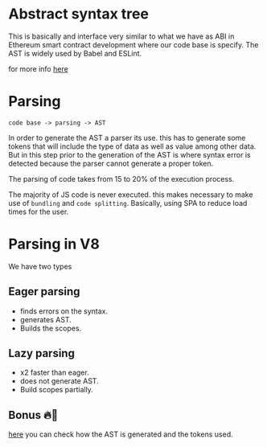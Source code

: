 # Abstract syntax tree

This is basically and interface very similar to what we have as ABI in Ethereum smart contract development where our code base is specify. The AST is widely used by Babel and ESLint.

for more info [here](https://jotadeveloper.medium.com/abstract-syntax-trees-on-javascript-534e33361fc7)

# Parsing

```
code base -> parsing -> AST
```

In order to generate the AST a parser its use. this has to generate some tokens that will include the type of data as well as value among other data. But in this step prior to the generation of the AST is where syntax error is detected because the parser cannot generate a proper token.

The parsing of code takes from 15 to 20% of the execution process.

The majority of JS code is never executed. this makes necessary to make use of `bundling` and `code splitting`. Basically, using SPA to reduce load times for the user.

# Parsing in V8

We have two types

## Eager parsing

- finds errors on the syntax.
- generates AST.
- Builds the scopes.

## Lazy parsing

- x2 faster than eager.
- does not generate AST.
- Build scopes partially.

## Bonus 🔥🎉

[here](https://esprima.org/demo/parse.html#) you can check how the AST is generated and the tokens used.

